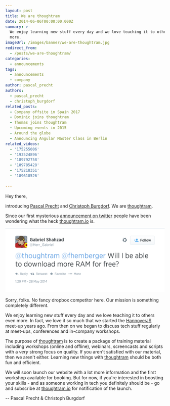```yaml
---
layout: post
title: We are thoughtram
date: 2014-06-06T00:00:00.000Z
summary: >-
  We enjoy learning new stuff every day and we love teaching it to others even
  more.
imageUrl: /images/banner/we-are-thoughtram.jpg
redirect_from:
  - /posts/we-are-thoughtram/
categories:
  - announcements
tags:
  - announcements
  - company
author: pascal_precht
authors:
  - pascal_precht
  - christoph_burgdorf
related_posts:
  - Company offsite in Spain 2017
  - Dominic joins thoughtram
  - Thomas joins thoughtram
  - Upcoming events in 2015
  - Around the globe
  - Announcing Angular Master Class in Berlin
related_videos:
  - '175255006'
  - '193524896'
  - '189792758'
  - '189785428'
  - '175218351'
  - '189618526'

---
```


Hey there,

introducing [Pascal Precht](https://twitter.com/PascalPrecht) and [Christoph Burgdorf](https://twitter.com/cburgdorf). We are [thoughtram](https://twitter.com/thoughtram). 

Since our first mysterious [announcement on twitter](https://twitter.com/thoughtram/status/471040173565042688) people
have been wondering what the heck [thoughtram.io](http://thoughtram.io) is.

![more ram](/css/images/more_ram.png)

Sorry, folks. No fancy dropbox competitor here. Our mission is something completely different.

We enjoy learning new stuff every day and we love teaching it to others even more. In fact, we love it so much that we started the [HannoverJS](https://twitter.com/HannoverJS) meet-up years ago. From then on we began to discuss tech stuff regularly at meet-ups, conferences and in-company workshops.

The purpose of [thoughtram](https://twitter.com/thoughtram) is to create a package of training material including workshops (online and offline), webinars, screencasts and scripts with a *very* strong focus on quality. If you aren't satisfied with our material, then we aren't either. Learning new things with [thoughtram](https://twitter.com/thoughtram) should be both fun and efficient.

We will soon launch our website with a lot more information and the first workshop available for booking. But for now, if you're interested in boosting your skills - and as someone working in tech you definitely should be - go and subscribe at [thoughtram.io](http://thoughtram.io) for notification of the launch.


-- Pascal Precht & Christoph Burgdorf
